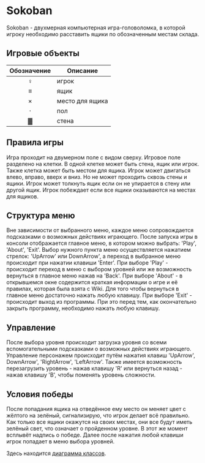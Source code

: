 # Sokoban

Sokoban - двухмерная компьютерная игра-головоломка, в которой игроку необходимо расставить ящики по обозначенным местам склада.

 ## Игровые объекты 
|Обозначение | Описание |
| :---: | --- |
| ♀ | игрок |
| ≡ | ящик |
| × | место для ящика |
| · | пол |
| ▓ | стена |

 ## Правила игры
 Игра проходит на двумерном поле с видом сверху. Игровое поле разделено на клетки. В одной клетке может быть стена,
 ящик или игрок. Также клетка может быть местом для ящика. Игрок может двигаться влево, вправо, вверх и вниз.
 Но не может проходить сквозь стены и ящики. Игрок может толкнуть ящик если он не упирается в стену или другой ящик. 
 Игрок побеждает если все ящики оказываются на местах для ящиков.

 ## Структура меню
 Вне зависимости от выбранного меню, каждое меню сопровождается подсказками о возможных действиях играющего.
 После запуска игры в консоли отображается главное меню, в котором можно выбрать: 'Play', 'About', 'Exit'.
 Выбор нужного пункта меню осуществляется нажатием стрелок: 'UpArrow' или DownArrow', а переход в выбранное меню происходит при нажатии клавиши 'Enter'.
 При выборе 'Play' - происходит переход в меню с выбором уровней или же возможность вернуться в главное меню нажав на 'Back'.
 При выборе 'About' - в открывшемся окне содержится краткая информации о игре и её правилах, которая была взята с Wiki.
 Для того чтобы вернуться в главное меню достаточно нажать любую клавишу.
 При выборе 'Exit' - происходит выход из программы. При это перед тем, как окончательно закрыть программу, необходимо нажать любую клавишу.
 
  ## Управление
  
  После выбора уровня происходит загрузка уровня со всеми вспомогательными подсказками о возможных действиях играющего.
  Управление персонажем происходит путём нажатия клавиш 'UpArrow', DownArrow', 'RightArrow', 'LeftArrow'.
  Также имеется возможность перезагрузить уровень - нажав клавишу 'R' или вернуться назад - нажав клавишу 'B', чтобы поменять уровень сложности.
  
  ## Условия победы
  
  После попадания ящика на отведённое ему место он меняет цвет с жёлтого на зелёный, сигнализирую, что игрок делает всё правильно.
  Как только все ящики окажутся на своих местах, они все будут иметь зелёный свет, что означает о пройденном уровне. В этот же момент всплывёт надпись о победе.
  Далее после нажатия любой клавиши игрок попадает в меню выбора уровней.

Здесь находится [диаграмма классов](https://github.com/JIeBLain/Sokoban/blob/master/ClassDiagram.jpg).
